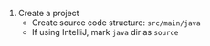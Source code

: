 1. Create a project
    - Create source code structure: `src/main/java`
    - If using IntelliJ, mark `java` dir as `source`    
    